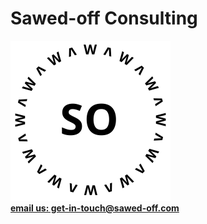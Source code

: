 # Sawed-off Consulting

<img src="Sawed-off-logo.svg" alt="Sawed-off Logo" height="256" width="256" class="center-image">

<div class="typewriter">
  <strong><a href="mailto:get-in-touch@sawed-off.com?Subject=Inquiry%20from%20website">email us: get-in-touch@sawed-off.com</a></strong>
</div>
